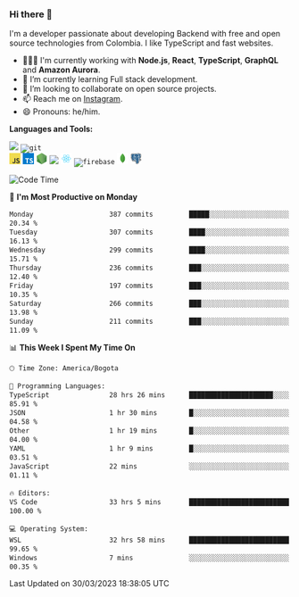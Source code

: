 ### Hi there 👋

I'm a developer passionate about developing Backend with free and open source technologies from Colombia. I like TypeScript and fast websites.

- 👨🏽‍💻 I'm currently working with **Node.js**, **React**, **TypeScript**, **GraphQL** and **Amazon Aurora**.
- 🌱 I’m currently learning Full stack development.
- 🚀 I’m looking to collaborate on open source projects.
- 📫   Reach me on [Instagram](https://instagram.com/nexckycort).
- 😄  Pronouns: he/him.

**Languages and Tools:**  

<code><img height="20"  src="https://upload.wikimedia.org/wikipedia/commons/2/2d/Visual_Studio_Code_1.18_icon.svg"></code>
<code><img src="https://www.vectorlogo.zone/logos/git-scm/git-scm-icon.svg" alt="git" height="20"/> </code>
<code><img height="20" src="https://raw.githubusercontent.com/github/explore/80688e429a7d4ef2fca1e82350fe8e3517d3494d/topics/javascript/javascript.png"></code>
<code><img height="20" src="https://raw.githubusercontent.com/github/explore/80688e429a7d4ef2fca1e82350fe8e3517d3494d/topics/typescript/typescript.png"></code>
<code><img height="20" src="https://raw.githubusercontent.com/github/explore/80688e429a7d4ef2fca1e82350fe8e3517d3494d/topics/nodejs/nodejs.png"></code>
<code><img height="20" src="https://deno.land/logo.svg"></code>
<code><img height="20" src="https://raw.githubusercontent.com/github/explore/80688e429a7d4ef2fca1e82350fe8e3517d3494d/topics/react/react.png"></code>
<code><img src="https://www.vectorlogo.zone/logos/firebase/firebase-icon.svg" alt="firebase"  height="20"/></code>
<code><img src="https://raw.githubusercontent.com/devicons/devicon/master/icons/mongodb/mongodb-original.svg"  height="20"/></code>
<code><img src="https://raw.githubusercontent.com/devicons/devicon/master/icons/postgresql/postgresql-original.svg" height="20"/></code>

<!--START_SECTION:waka-->
![Code Time](http://img.shields.io/badge/Code%20Time-3%2C069%20hrs%208%20mins-blue)

📅 **I'm Most Productive on Monday** 

```text
Monday                   387 commits         █████░░░░░░░░░░░░░░░░░░░░   20.34 % 
Tuesday                  307 commits         ████░░░░░░░░░░░░░░░░░░░░░   16.13 % 
Wednesday                299 commits         ████░░░░░░░░░░░░░░░░░░░░░   15.71 % 
Thursday                 236 commits         ███░░░░░░░░░░░░░░░░░░░░░░   12.40 % 
Friday                   197 commits         ███░░░░░░░░░░░░░░░░░░░░░░   10.35 % 
Saturday                 266 commits         ███░░░░░░░░░░░░░░░░░░░░░░   13.98 % 
Sunday                   211 commits         ███░░░░░░░░░░░░░░░░░░░░░░   11.09 % 
```


📊 **This Week I Spent My Time On** 

```text
🕑︎ Time Zone: America/Bogota

💬 Programming Languages: 
TypeScript               28 hrs 26 mins      █████████████████████░░░░   85.91 % 
JSON                     1 hr 30 mins        █░░░░░░░░░░░░░░░░░░░░░░░░   04.58 % 
Other                    1 hr 19 mins        █░░░░░░░░░░░░░░░░░░░░░░░░   04.00 % 
YAML                     1 hr 9 mins         █░░░░░░░░░░░░░░░░░░░░░░░░   03.51 % 
JavaScript               22 mins             ░░░░░░░░░░░░░░░░░░░░░░░░░   01.11 % 

🔥 Editors: 
VS Code                  33 hrs 5 mins       █████████████████████████   100.00 % 

💻 Operating System: 
WSL                      32 hrs 58 mins      █████████████████████████   99.65 % 
Windows                  7 mins              ░░░░░░░░░░░░░░░░░░░░░░░░░   00.35 % 
```


 Last Updated on 30/03/2023 18:38:05 UTC
<!--END_SECTION:waka-->
